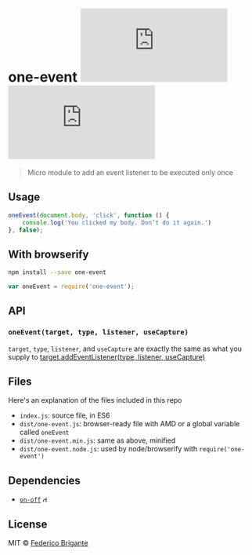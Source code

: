 # one-event [![module size](https://badge-size.herokuapp.com/bfred-it/one-event/master/dist/one-event.min.js) ![module gzipped size](https://badge-size.herokuapp.com/bfred-it/one-event/master/dist/one-event.min.js?compression=gzip)](https://github.com/bfred-it/one-event/blob/master/dist/one-event.min.js)

> Micro module to add an event listener to be executed only once

## Usage

```js
oneEvent(document.body, 'click', function () {
	console.log('You clicked my body. Don’t do it again.')
}, false);
```

## With browserify

```sh
npm install --save one-event
```

```js
var oneEvent = require('one-event');
```

## API

### `oneEvent(target, type, listener, useCapture)`

`target`, `type`, `listener`, and `useCapture` are exactly the same as what you supply to [target.addEventListener(type, listener, useCapture)](https://developer.mozilla.org/en-US/docs/Web/API/EventTarget/addEventListener)

## Files

Here's an explanation of the files included in this repo

* `index.js`: source file, in ES6
* `dist/one-event.js`: browser-ready file with AMD or a global variable called `oneEvent`
* `dist/one-event.min.js`: same as above, minified
* `dist/one-event.node.js`: used by node/browserify with `require('one-event')`

## Dependencies

* [`on-off`](https://www.npmjs.com/package/on-off) <img alt="dependency gzipped size" src="https://badge-size.herokuapp.com/npm-dom/dom-event/master/index.js?compression=gzip&amp;label=size" height="12">


## License

MIT © [Federico Brigante](http://twitter.com/bfred_it)
